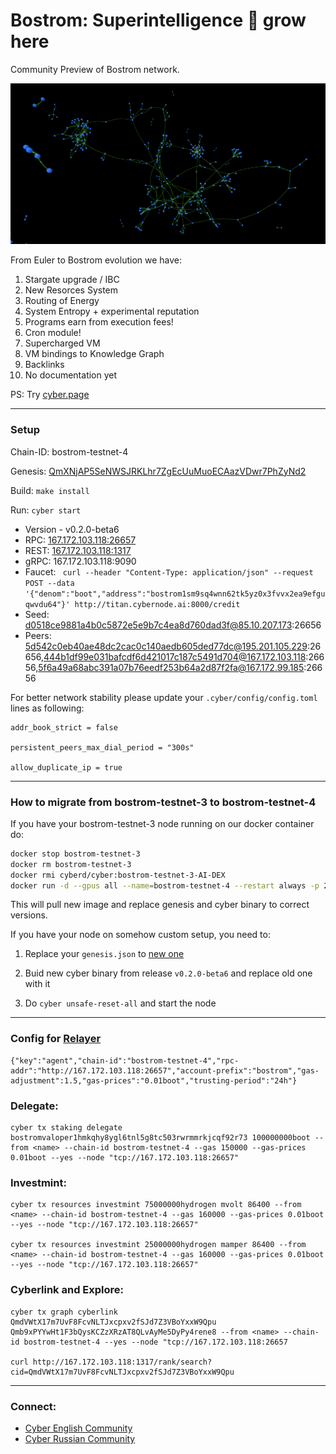 # Bostrom: Superintelligence 🔵 grow here

Community Preview of Bostrom network.

![](./brain.png)

From Euler to Bostrom evolution we have:

1. Stargate upgrade / IBC
2. New Resorces System
3. Routing of Energy
4. System Entropy + experimental reputation
5. Programs earn from execution fees!
6. Cron module!
7. Supercharged VM
8. VM bindings to Knowledge Graph
9. Backlinks
10. No documentation yet

PS: Try [cyber.page](https://rebyc.cyber.page)

--------

### Setup

Chain-ID: bostrom-testnet-4

Genesis: [QmXNjAP5SeNWSJRKLhr7ZgEcUuMuoECAazVDwr7PhZyNd2](http://cloudflare-ipfs.com/ipfs/QmXNjAP5SeNWSJRKLhr7ZgEcUuMuoECAazVDwr7PhZyNd2)

Build: ```make install```

Run: ```cyber start ```

- Version - v0.2.0-beta6
- RPC: [167.172.103.118:26657](167.172.103.118:26657)
- REST: [167.172.103.118:1317](http://167.172.103.118:1317/rank/search?cid=QmdVWtX17m7UvF8FcvNLTJxcpxv2fSJd7Z3VBoYxxW9Qpu)
- gRPC: 167.172.103.118:9090
- Faucet: ```
  curl --header "Content-Type: application/json" --request POST --data '{"denom":"boot","address":"bostrom1sm9sq4wnn62tk5yz0x3fvvx2ea9efguqwvdu64"}' http://titan.cybernode.ai:8000/credit```
- Seed: d0518ce9881a4b0c5872e5e9b7c4ea8d760dad3f@85.10.207.173:26656
- Peers: 5d542c0eb40ae48dc2cac0c140aedb605ded77dc@195.201.105.229:26656,444b1df99e031bafcdf6d421017c187c5491d704@167.172.103.118:26656,5f6a49a68abc391a07b76eedf253b64a2d87f2fa@167.172.99.185:26656

For better network stability please update your `.cyber/config/config.toml` lines as following: 

```
addr_book_strict = false

persistent_peers_max_dial_period = "300s"

allow_duplicate_ip = true
```

--------

### How to migrate from bostrom-testnet-3 to bostrom-testnet-4

If you have your bostrom-testnet-3 node running on our docker container do:

```bash
docker stop bostrom-testnet-3
docker rm bostrom-testnet-3
docker rmi cyberd/cyber:bostrom-testnet-3-AI-DEX
docker run -d --gpus all --name=bostrom-testnet-4 --restart always -p 26656:26656 -p 26657:26657 -p 1317:1317 -e ALLOW_SEARCH=true -v $HOME/.cyber:/root/.cyber  cyberd/cyber:bostrom-testnet-4
```
This will pull new image and replace genesis and cyber binary to correct versions.

If you have your node on somehow custom setup, you need to:

1. Replace your `genesis.json` to [new one](http://cloudflare-ipfs.com/ipfs/QmXNjAP5SeNWSJRKLhr7ZgEcUuMuoECAazVDwr7PhZyNd2)

2. Buid new cyber binary from release `v0.2.0-beta6` and replace old one with it

3. Do `cyber unsafe-reset-all` and start the node

--------

### Config for [Relayer](https://github.com/cosmos/relayer/)
```
{"key":"agent","chain-id":"bostrom-testnet-4","rpc-addr":"http://167.172.103.118:26657","account-prefix":"bostrom","gas-adjustment":1.5,"gas-prices":"0.01boot","trusting-period":"24h"}
```

### Delegate:
```
cyber tx staking delegate bostromvaloper1hmkqhy8ygl6tnl5g8tc503rwrmmrkjcqf92r73 100000000boot --from <name> --chain-id bostrom-testnet-4 --gas 150000 --gas-prices 0.01boot --yes --node "tcp://167.172.103.118:26657"   
```

### Investmint:
```
cyber tx resources investmint 75000000hydrogen mvolt 86400 --from <name> --chain-id bostrom-testnet-4 --gas 160000 --gas-prices 0.01boot --yes --node "tcp://167.172.103.118:26657"

cyber tx resources investmint 25000000hydrogen mamper 86400 --from <name> --chain-id bostrom-testnet-4 --gas 160000 --gas-prices 0.01boot --yes --node "tcp://167.172.103.118:26657"
```

### Cyberlink and Explore:
```
cyber tx graph cyberlink QmdVWtX17m7UvF8FcvNLTJxcpxv2fSJd7Z3VBoYxxW9Qpu Qmb9xPYYwHt1F3bQysKCZzXRzAT8QLvAyMe5DyPy4rene8 --from <name> --chain-id bostrom-testnet-4 --yes --node "tcp://167.172.103.118:26657

curl http://167.172.103.118:1317/rank/search?cid=QmdVWtX17m7UvF8FcvNLTJxcpxv2fSJd7Z3VBoYxxW9Qpu
```

--------

### Connect:
- [Cyber English Community](https://t.me/fuckgoogle)
- [Cyber Russian Community](https://t.me/cyber_russian_community)



